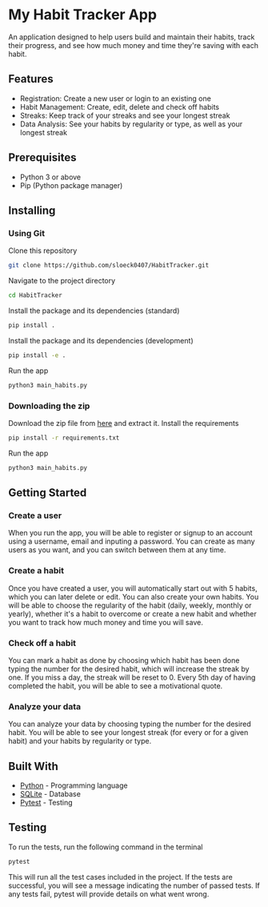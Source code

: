 # My Habit Tracker App
An application designed to help users build and maintain their habits, track their progress, and see how much money and time they're saving with each habit.

## Features
* Registration: Create a new user or login to an existing one
* Habit Management: Create, edit, delete and check off habits
* Streaks: Keep track of your streaks and see your longest streak
* Data Analysis: See your habits by regularity or type, as well as your longest streak

## Prerequisites
- Python 3 or above
- Pip (Python package manager)

## Installing

### Using Git
Clone this repository
```bash
git clone https://github.com/sloeck0407/HabitTracker.git
```
Navigate to the project directory
```bash
cd HabitTracker
```
Install the package and its dependencies (standard)
```bash
pip install .
```
Install the package and its dependencies (development)
```bash
pip install -e .
```
Run the app
```bash
python3 main_habits.py
```

### Downloading the zip
Download the zip file from [here](https://github.com/sloeck0407/HabitTracker) and extract it.
Install the requirements
```bash
pip install -r requirements.txt
```
Run the app
```bash
python3 main_habits.py
```

## Getting Started
### Create a user
When you run the app, you will be able to register or signup to an account using a username, email and inputing a password. You can create as many users as you want, and you can switch between them at any time.

### Create a habit
Once you have created a user, you will automatically start  out with 5 habits, which you can later delete or edit. You can also create your own habits. You will be able to choose the regularity of the habit (daily, weekly, monthly or yearly), whether it's a habit to overcome or create a new habit and whether you want to track how much money and time you will save. 

### Check off a habit
You can mark a habit as done by choosing which habit has been done typing the number for the desired habit, which will increase the streak by one. If you miss a day, the streak will be reset to 0. Every 5th day of having completed the habit, you will be able to see a motivational quote.

### Analyze your data
You can analyze your data by choosing typing the number for the desired habit. You will be able to see your longest streak (for every or for a given habit) and your habits by regularity or type. 

## Built With
* [Python](https://www.python.org/) - Programming language
* [SQLite](https://www.sqlite.org/index.html) - Database
* [Pytest](https://docs.pytest.org/en/stable/) - Testing

## Testing
To run the tests, run the following command in the terminal
```bash
pytest
```
This will run all the test cases included in the project. If the tests are successful, you will see a message indicating the number of passed tests. If any tests fail, pytest will provide details on what went wrong.

